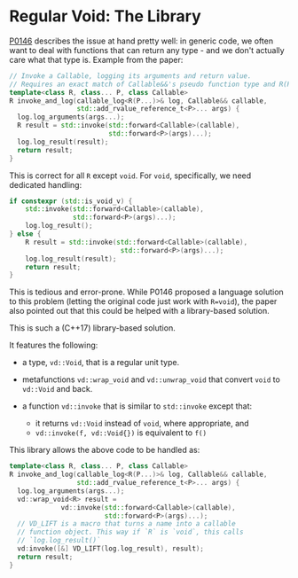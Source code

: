 # Regular Void: The Library

[P0146](https://www.open-std.org/jtc1/sc22/wg21/docs/papers/2016/p0146r1.html) describes the issue at hand pretty well: in generic code, we often want to deal with functions that can return any type - and we don't actually care what that type is. Example from the paper:

```cpp
// Invoke a Callable, logging its arguments and return value.
// Requires an exact match of Callable&&'s pseudo function type and R(P...).
template<class R, class... P, class Callable>
R invoke_and_log(callable_log<R(P...)>& log, Callable&& callable,
                 std::add_rvalue_reference_t<P>... args) {
  log.log_arguments(args...);
  R result = std::invoke(std::forward<Callable>(callable),
                         std::forward<P>(args)...);
  log.log_result(result);
  return result;
}
```

This is correct for all `R` except `void`. For `void`, specifically, we need dedicated handling:

```cpp
if constexpr (std::is_void_v) {
    std::invoke(std::forward<Callable>(callable),
                std::forward<P>(args)...);
    log.log_result();
} else {
    R result = std::invoke(std::forward<Callable>(callable),
                            std::forward<P>(args)...);
    log.log_result(result);
    return result;
}
```

This is tedious and error-prone. While P0146 proposed a language solution to this problem (letting the original code just work with `R=void`), the paper also pointed out that this could be helped with a library-based solution.

This is such a (C++17) library-based solution.

It features the following:

* a type, `vd::Void`, that is a regular unit type.
* metafunctions `vd::wrap_void` and `vd::unwrap_void` that convert `void` to `vd::Void` and back.
* a function `vd::invoke` that is similar to `std::invoke` except that:

    * it returns `vd::Void` instead of `void`, where appropriate, and
    * `vd::invoke(f, vd::Void{})` is equivalent to `f()`

This library allows the above code to be handled as:

```cpp
template<class R, class... P, class Callable>
R invoke_and_log(callable_log<R(P...)>& log, Callable&& callable,
                 std::add_rvalue_reference_t<P>... args) {
  log.log_arguments(args...);
  vd::wrap_void<R> result =
             vd::invoke(std::forward<Callable>(callable),
                        std::forward<P>(args)...);
  // VD_LIFT is a macro that turns a name into a callable
  // function object. This way if `R` is `void`, this calls
  // `log.log_result()`
  vd:invoke([&] VD_LIFT(log.log_result), result);
  return result;
}
```
